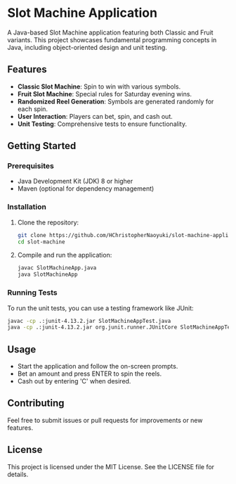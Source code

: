 # Slot Machine Application

A Java-based Slot Machine application featuring both Classic and Fruit variants. This project showcases fundamental programming concepts in Java, including object-oriented design and unit testing.

## Features

- **Classic Slot Machine**: Spin to win with various symbols.
- **Fruit Slot Machine**: Special rules for Saturday evening wins.
- **Randomized Reel Generation**: Symbols are generated randomly for each spin.
- **User Interaction**: Players can bet, spin, and cash out.
- **Unit Testing**: Comprehensive tests to ensure functionality.

## Getting Started

### Prerequisites

- Java Development Kit (JDK) 8 or higher
- Maven (optional for dependency management)

### Installation

1. Clone the repository:

   ```bash
   git clone https://github.com/HChristopherNaoyuki/slot-machine-application-java.git
   cd slot-machine
   ```

2. Compile and run the application:

   ```bash
   javac SlotMachineApp.java
   java SlotMachineApp
   ```

### Running Tests

To run the unit tests, you can use a testing framework like JUnit:

```bash
javac -cp .:junit-4.13.2.jar SlotMachineAppTest.java
java -cp .:junit-4.13.2.jar org.junit.runner.JUnitCore SlotMachineAppTest
```

## Usage

- Start the application and follow the on-screen prompts.
- Bet an amount and press ENTER to spin the reels.
- Cash out by entering 'C' when desired.

## Contributing

Feel free to submit issues or pull requests for improvements or new features.

## License

This project is licensed under the MIT License. See the LICENSE file for details.
